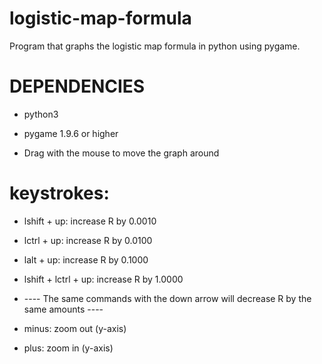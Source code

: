 # logistic-map-formula
Program that graphs the logistic map formula in python using pygame.

# DEPENDENCIES
  - python3
  - pygame 1.9.6 or higher

  - Drag with the mouse to move the graph around
# keystrokes:
  - lshift + up: increase R by 0.0010
  - lctrl + up: increase R by 0.0100
  - lalt + up: increase R by 0.1000
  - lshift + lctrl + up: increase R by 1.0000
  - ---- The same commands with the down arrow will decrease R by the same amounts ----
  
  - minus: zoom out (y-axis)
  - plus: zoom in (y-axis)
